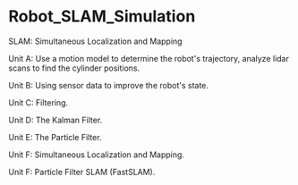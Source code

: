 # Robot_SLAM_Simulation
SLAM: Simultaneous Localization and Mapping



Unit A: Use a motion model to determine the robot's trajectory, analyze lidar scans to find the cylinder positions.

Unit B: Using sensor data to improve the robot's state.

Unit C: Filtering.

Unit D: The Kalman Filter.

Unit E: The Particle Filter.

Unit F: Simultaneous Localization and Mapping.

Unit F: Particle Filter SLAM (FastSLAM).
